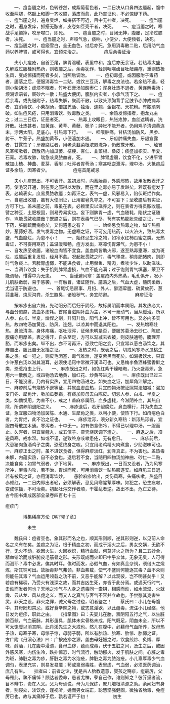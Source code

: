 <!-- { "loadSidebar": true } -->
　　一、痘当靥之时，色转苍然，成紫葡萄色者，一二日决从口鼻四边靥起，腹中收至两腿，然额上和脚一齐收靥，落皮而愈，此乃吉证也，不必惊疑下药。　　一、痘当靥之时，遍身臭烂，如拼搭不可近，目中无神者，决死。　　一、痘当靥之时，遍身发痒，抓搭无脓者，皮卷如豆壳干者，决死。　　一、痘当靥之时，寒战手足颤掉，咬牙噤口，即死。　　一、痘当靥之时，目闭无神，腹胀，足冷过膝者，决死。　　一、痘当靥之时，声哑气急，痰响，小便少，大便频者，决死。　　一、痘当靥之时，痘瘢雪白，全无血色，过后亦死，急用消毒散二贴，后用助气血药以养脾胃，或可得也，宜预先治之。
　　　　　痘后余毒证治

　　夫小儿痘疮，自首至尾，脾胃温暖，表里中和，痘后亦无余证。若热毒太盛，失解或过服桂附热药，则收靥之后，余毒犹作，轻则咽喉齿目吐衄痈疮，重则热极生风，变成惊搐而死者多矣，当照后调治。　　一、痘初毒盛，或因服附子毒药者，靥落之后，便服消毒饮一二贴，或饮三豆汤，解毒之良法也。若余热不退，轻则小柴胡汤；虚烦不眠者，竹叶石膏汤加酸枣仁；浑身壮热不退者，黄连解毒汤；烦渴谵语者，辰砂六一散；热盛大便闭，腹胀内实者，小承气汤下之。　　一、痘后余毒，或先服附子，热毒失解，聚而不散，以致头顶胸背手足肢节赤肿成痈毒者，宜消毒饮、小柴胡汤，倍加羌活、独活、连翘、金银花、天花粉。有脓须刺破。如生痘风疮，只用消毒饮、败毒散之类。　　一、余热发惊搐者，抱龙丸主之；过二三日后，证恶者死。　　一、热毒上攻眼目，热胀疼肿，血丝遮睛者，洗肝散。壮热甚者，加黄连、黄芩、黄蘗、栀子；肿胀不能开者，仍用鸡子清调黄连末，涂两太阳，足底心，引热毒下行。　　一、咽喉肿痛，甘桔汤加防风、黑参、射干、牛蒡子。热盛加黄芩，小便濇加木通。　　一、牙疳肿痛失血，牙龈宣露者，甘露饮子；牙疳腐烂者，用老茶韭菜根浓煎洗净，仍敷搽牙散。　　一、触冒风寒咳嗽者，疏散药内加瓜蒌、桔梗、杏仁、韭菜根、桑皮；痰盛加枳实、半夏、石膏。若毒攻肺，喘急咳臭脓血者，死。　　一、脾胃虚弱，饮食不化，少进平胃散加山楂、神曲、麦芽、香附；吐泻者胃苓汤；寒甚呕逆泄泻，理中汤。大抵痘后证多余热，因寒者少。
　　　　　痘疮首尾戒忌

　　夫小儿痘既出，不可表汗。盖初发时，内蓄胎毒，外感邪热，故用发散表汗之药，使毛窍开通，则在表之邪得以发散，而在里之毒亦易于发越矣。若既有痘发于表，必赖表实，庶易贯脓收靥；如再汗之，表气一虚，风邪易入，陷伏斑烂作矣。　　一、自痘出收靥，虽有大便闭证，止用蜜皂丸导之，不可妄下；至收靥后有实证，方可下也。盖未靥之前，毒虽在表，必赖里实以滋养之，则在表者方得贯脓收靥。譬之种豆，土肥根固，则易秀易实也。妄下则脾胃一虚，气血随耗，陷伏之证随作，岂能贯脓收靥哉？既靥之后，则在表毒气已尽，苟有实热膨胀粪结之证，一用下药，脏腑疏而病愈矣，又何遗患之有？　　一、始终忌食热毒之物，如辛热煎炒，葱蒜好酒，发气发毒之物。无虚寒之证，不可妄用热药，以火济火，致热毒太盛，气血糜烂，为患不小！　　一、始终忌生冷之物，如冷水红柿瓜蜜之类。无热毒证，不可妄用寒药；盖温暖和畅，痘方发出，寒凉伤胃滞气，为患不小！　　一、自发热至收靥，诸般血肉皆不宜食。盖血肉皆助火邪，遂至熟毒壅滞，或为斑烂，或靥后重复发斑，经月不愈。况起胀贯脓之时，毒气壅盛，稍食肥猪肉，则即时气急痰上。若脾胃虚弱，不能进食者，止用鮝鱼、精肉，煮啖少许，以助滋味。　　一、当调节饮食：失于饥则脾胃虚损，气血不能充满；过于饱则胃气填塞，荣卫不能调畅，惟得中为无患。　　一、当谨避风寒：盖痘疮内外热蒸，毛孔俱开，况小儿肌肤嫩弱，易于感袭，一有触冒，诸证随作。靥落之后，气血大虚，髓肉柔嫩，尤当谨于防避也。　　一、首尾切忌房事、月妇、外人、醉酒荤腥、硫黄蚊药、葱蒜韭薤、烧灰沟粪，杀生腋臭，诸般秽气，务宜防避。
　　　　　麻疹证治

　　按麻疹出自六俯，先动阳分而后归于阴经，故标属阴而本属阳。其发热必大，与血分煎熬，故血多虚耗。首尾当滋阴补血为主，不可一毫动气，当从缓治。所以人参、白朮、半夏，燥悍之剂，升阳升动，阳气上冲，皆不可用也。又必内多实热，故四物汤加黄连、防风、连翘，以凉其中而退其阳也。　　一、发热增寒壮热，鼻流清涕，身体疼痛，呕吐泄泻，证候未明是否，便服苏葛汤去砂仁、陈皮，腹痛亦用厚盖，表之得汗，自头至足，方可以渐减去衣被，则皮肤通畅，腠理开豁，而麻疹出矣。纵不出，亦不可再汗，恐致亡阳之变，只宜常以葱白汤饮之，其麻自出。服此自无发搐之证。　　一、发热之时，既表之后，切戒风寒冷水瓜桃生果之类。如一犯之，则皮毛闭塞，毒气难泄，遂变紫黑而死矣。如渴极饮水，只宜少许葱白汤以滋其渴耳，必须使毛窍中常微汗润泽可也。又忌梅李鱼酒蜂蜜香鲜之类，恐惹疳虫上行。　　一、麻疹既出之时，如色红紫干燥暗晦，乃火盛毒炽，急用六一散解之，或四物汤去地黄，加红花、炒黄芩进之。　　一、麻疹既出已过三日，不能没者，乃内有实热，宜用四物汤进之。如失血之证，加犀角汁解之。　　一、麻疹前后有烧热不退等证，并属血虚血热，只宜四物汤按证照常法加减：渴加麦门冬、犀角汁，嗽加瓜蒌霜，有痰加贝母去白陈皮。切忌人参、白朮、半夏之类。如倘悞用，为害不小，戒之！盖麻疹属阳，血多虚耗，今滋阴补血，其热自除，所谓养阴退阳之义。　　一、麻疹退后，若牙龈腐烂，鼻血横行，并为失血之证，急宜服四物汤加茵陈、木通、生犀角之类，以利小便，使热下行。如疳疮色白者，为胃烂，此不治之证也。　　一、麻疹泄泻，须分新久寒热：新泻热泻者，宜服四苓散加木通。寒泻者，十中无一。如有伤食伤冷，不得已以理中汤，一服而止。久泻者，只宜豆蔻丸，或五倍子、粟壳烧灰调下濇之。　　一、麻退之后，须避风寒，戒水湿。如或不谨，遂致终身咳嗽患疮，无有愈日。　　一、麻疹前后，大忌猪肉鱼酒鸡子之类，恐惹终身之咳。只宜用老鸡精火肉煮食，少助滋味可也。　　一、麻疹正出之时，虽不进饮食者，但得麻疹淡红，润泽真正，不为害也。盖热毒未解，内蕴实热，自不必食也。退后若不食，当随用四物汤加神曲、砂仁一二贴，决能食矣；如胃气弱者，少下地黄。　　一、麻疹既出，一日而又没者，乃为风寒所冲，麻毒内攻，若不治，胃烂而死，可用消毒饮一贴热服遂安。如麻见三日退，若有被风之证，亦用消毒饮妙。　　愚验麻疹始出，类伤风寒，头痛咳嗽，热盛目赤颊红，一二日内即出者轻，必须解表，忌见风寒腥荤厚味。如犯之，恐生痰嗽，变成惊搐，不可治矣。初起吐泻交作者顺，干霍乱者逆。故出不出，危亡立待。
古今图书集成医部全录卷四百七十三

痘疹门

　　　　博集稀痘方论【明?郭子章】

　　　　　未生

　　魏氏曰：痘者豆也，象其形而名之也，顺其形则顺，逆其形则逆，以见前人命名之义有在矣。盖痘之为证，根于精血之初，而成于淫火之后，男女交媾，无欲不行，无火不动，欲因火生，火因欲炽，精行血就，何莫非火之所为？且二五妙合，精血镕洽而成脏腑皮毛筋骨之形。夫形既成而火即已中乎众体，无象无臭，人可得而测耶？毒中必发，俟其时耳。俟时而发，必假气血，有如真金杂铜，须借火之煅炼，斯其铜可出。故胎毒非气弗领，非血弗载，使气不盛则何能逐其毒？血不荣则何能任其毒？气血运用领载之功不前，又恶乎能解？以此观彼，岂不明甚矣乎！又若痘有稀稠，乃受火有浅深之故，而其吉凶生死，亦皆于此分焉。或遇天行时气，击动而发者何也？天地之沴气与人身之遗毒同一橐钥，相感而动，如水流湿、火就燥、云从龙、风从虎之义，而又人之真气与客气不容并立故也。予尝愍其克害生灵，非天之设，非火之罪，诚父母之过也，明者鉴之！　　蔡氏曰：小儿在母腹中，其母罔知禁忌，或好食辛辣之物，或恣意淫欲，以此蕴毒，流注小儿经络，他日发为痘疹，职此之由。　　《指掌图》曰：夫婴儿在胎，禀阴阳五行之气，以生脏腑百骸，气血筋脉，其形虽具，肌体未实骨格未成，阳气既足，阴血未全，所以不可太饱暖以消其阴，此丹溪先生之大戒也。然儿在腹中，必藉母气血所养，故母热子热，母寒子寒，母惊子惊，母弱子弱，所以有胎热、胎寒、胎惊、胎弱之证。　　方广附《丹溪心法》曰：广按疮疹之源，盖由母妊娠之时，饮食煎炒、炙煿、厚味、醇酒，儿在腹中浸溃，食母血秽，蕴而成毒，伏于五脏之间，及生之后，或因外感风寒，内伤生冷，跌扑惊恐，时气流行，触动郁火，发于肌肤之间。心脏之毒为斑，肺脏之毒为疹，肝脏之毒为水泡疮，脾脏之毒为脓泡疮。小儿禀厚毒少气血调匀，表里充实，则易发易靥；苟或禀弱毒胜，表里虚，气血弱，必须医药调治，庶几有生。　　拙者曰：前者之论，犹是古人胎教遗意，婴孩之殇疹，痘最厉，父母罹此，孰不痛悼？顾达者委命，愚者尤神，孽自己作，谁则知之？彼笄黛者流，目不辨书，责在人父。父为母诵说，母为儿保练，庶几培根清源之助。余闻妇有身者，别寝处，淡饮食，谨视听，娩而男女端正，聪慧坚强健固，微独省胎毒，免痘厉已也，故与其痛悼于后，孰若谨严于初！
　　　　　初生

